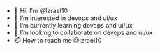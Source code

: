 - 👋 Hi, I’m @Izrael10
- 👀 I’m interested in devops and ui/ux
- 🌱 I’m currently learning devops and ui/ux
- 💞️ I’m looking to collaborate on devops and ui/ux
- 📫 How to reach me @Izrael10

<!---
Izrael10/Izrael10 is a ✨ special ✨ repository because its `README.md` (this file) appears on your GitHub profile.
You can click the Preview link to take a look at your changes.
--->
